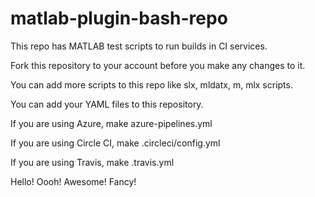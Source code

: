 # matlab-plugin-bash-repo

This repo has MATLAB test scripts to run builds in CI services.

Fork this repository to your account before you make any changes to it.

You can add more scripts to this repo like slx, mldatx, m, mlx scripts.

You can add your YAML files to this repository.

If you are using Azure, make azure-pipelines.yml

If you are using Circle CI, make .circleci/config.yml

If you are using Travis, make .travis.yml

Hello! Oooh! Awesome! Fancy!
